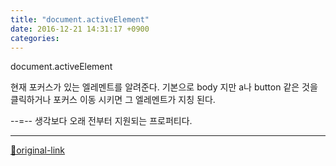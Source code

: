 ```yaml
---
title: "document.activeElement"
date: 2016-12-21 14:31:17 +0900
categories: 
---
```

  

document.activeElement  

현재 포커스가 있는 엘레멘트를 알려준다.
기본으로 body 지만
a나 button 같은 것을 클릭하거나 포커스 이동 시키면
그 엘레멘트가 지칭 된다.
  

--=--
생각보다 오래 전부터 지원되는 프로퍼티다.






***
[🔗original-link](http://www.mins01.com/mh/tech/read/1048)
